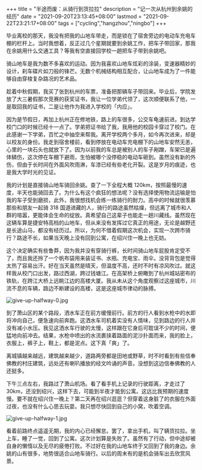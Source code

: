 +++
title = "半途而废：从骑行到货拉拉"
description = "记一次从杭州到余姚的经历"
date = "2021-09-20T23:13:45+08:00"
lastmod = "2021-09-22T23:21:17+08:00"
tags = ["cycling","hangzhou","ningbo"]
+++

毕业离校的那天，我没有把我的山地车带走，而是锁在了宿舍旁边的电动车充电车棚的栏杆上。当时我想着，反正过几个星期就要到余姚工作，把车子带回家，那我在余姚用什么交通工具？等我有空直接回学校一趟把车子带到余姚吧。

骑山地车是我为数不多喜欢的运动。因为我喜欢山地车炫彩的涂装，变速器精妙的设计，刹车碟片如刀般的锋芒。无数个机械结构相互配合，让山地车成为了一件能够自由穿梭复杂路况的艺术品。

趁着中秋假期，我买了张到杭州的车票，准备把那辆车子带回来。毕业后，学院发放了大三暑假那次竞赛的获奖证书，我让一位学弟代领了，这次顺便联系了他，一是取回我的证书，二是让他作为我进入学校的「内应」。

因为是节假日，再加上杭州正在修地铁，路上的车很多，公交车龟速前进。到达学校门口的时候已经十一点了。学弟把证书给了我，我用他的校园卡穿过了校门。在此感谢一下学弟，百忙之中抽空来帮我。离开学校两个多月，如今再次进来，却是以校友的身份。我走到宿舍楼前，看到停放在电动车充电棚下的山地车安然无恙，心里的一块石头也就放下了。因为以前我的车总是被别人的车子剐蹭，车架已是遍体鳞伤，这次停在车棚下避雨，生怕被哪个没停稳的电动车砸到。虽然没有新的外伤，但由于长时间在外面风吹雨淋，车漆已经有些老化开裂。这是岁月的痕迹，也是我大学时光的见证。

我的计划是直接骑山地车骑回余姚。查了一下全程大概 120km，按照最慢的速度，半天也能骑回去了。为什么有这个疯狂的想法呢？没有选择使用物流运输是怕我的车子受到磨损，此外，我很想找机会练一练骑行的耐力。高中的时候就很羡慕那些和朋友一起骑 318 国道进藏的人，骑行的路途虽然枯燥，但远离了城市和人群的喧嚣，更能体会生命的绽放。真希望自己这辈子也能走一趟川藏线。虽然现在这辆车算是捷安特高档的山地车，但从来没有发挥过它真正的用途，无论是越野还是长途山马，都没有经历过。所以，为何不借着假期这次机会，实现一次跨市骑行？路途不长，如果当天晚上没有回到公寓，在绍兴住一晚上也无妨。

这个决定确实有些鲁莽，因为我并没有穿骑行裤，长时间骑山地车屁股肯定受不了，而且我还拎了一个帆布袋用来装证书、水瓶、充电宝、雨伞。没背背包是觉得太热了容易出汗。好在当天虽然是晴天，但温度不高，还时不时有凉风吹过。就这样我从校门口出发，路过西湖，跨过钱塘江。在高架桥上俯瞰到了杭州城站密布的铁轨，在跨江大桥上远眺江边的高楼大厦。我从未从这个角度观察过这座城市，川流不息的车辆，路边不断建设的高楼，这是这座城市律动的脉搏。

![give-up-halfway-0.jpg](/images/give-up-halfway-0.jpg "远眺钱塘江")

到了萧山区的某个路段，洒水车正在前方缓慢前行。前方的行人看到水枪中的水即将冲向自己，便急速向前奔跑。这洒水车司机着实没有人情味，见到路边的行人并没有减小水压。我见这洒水车行驶的太慢，这样跟在它身后可耽误不少的时间，便猛地向前冲去。结果，水枪中喷出的水流裹挟着路面的泥沙扑面而来，我的脸上，衣服上，裤子上，鞋上，都是泥点。这下真「爽」了。

离城镇越来越远，建筑越来越少，道路两旁都是田地或野草，时不时看到有些信奉佛教的村庄建筑，远处还有喇叭播放的经文吟诵的声音。没想到这边信奉佛教的人还挺多。

下午三点左右，我路过了萧山机场。看了看手机上记录的行驶距离，才走过了 30km，还没到绍兴，这样下去，可能到半夜才能到公寓。这远比我预期的速度慢。要不就在绍兴住一晚上？第二天再在绍兴逛逛？但穿着这身脏了的衣服在外面过夜，也没有什么心思去玩耍。我只想尽快回到自己的小窝，吹着空调。

![give-up-halfway-1.jpg](/images/give-up-halfway-1.jpg "帆布袋挂在山地车把上")

看着前路终点遥遥无期，我的内心已经懈怠。罢了，拿出手机，叫了辆货拉拉。坐上车，睡了一觉，回到了公寓。这次计划算是失败了。虽然有了行动，但中途却被自身的懒惰以及无尽的疲倦打败。不过好在我的山地车终于又回到了我的身边。余姚的山有很多，地势很适合山地车骑行。以后的周末有的是机会骑车出去欣赏风景。